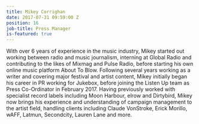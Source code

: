 ```yaml
---
title: Mikey Corrighan
date: 2017-07-31 09:59:00 Z
position: 16
job-title: Press Manager
is-featured: true
---
```


With over 6 years of experience in the music industry, Mikey started out working between radio and music journalism, interning at Global Radio and contributing to the likes of Mixmag and Pulse Radio, before starting his own online music platform About To Blow. Following several years working as a writer and covering major festival and artist content, Mikey initially began his career in PR working for Jukebox, before joining the Listen Up team as Press Co-Ordinator in February 2017. Having previously worked with specialist record labels including Moon Harbour, elrow and Dirtybird, Mikey now brings his experience and understanding of campaign management to the artist field, handling clients including Claude VonStroke, Erick Morillo, wAFF, Latmun, Secondcity, Lauren Lane and more.